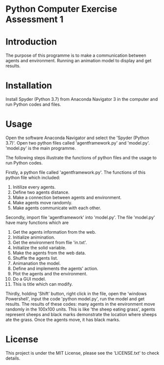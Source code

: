 # Python Computer Exercise Assessment 1

# Introduction

The purpose of this programme is to make a communication between agents and environment. Running an animation model to display and get results.

# Installation

Install Spyder (Python 3.7) from Anaconda Navigator 3 in the computer and run Python codes and files.

# Usage

Open the software Anaconda Navigator and select the 'Spyder (Python 3.7)'. Open two python files called 'agentframework.py' and 'model.py'. 'model.py' is the main programme.

The following steps illustrate the functions of python files and the usage to run Python codes.

Firstly, a python file called 'agentframework.py'. The functions of this python file which included:

1. Initilize every agents.
2. Define two agents distance.
3. Make a connection between agents and environment.
4. Make agents move randomly.
5. Make agents communicate with each other.

Secondly, import file 'agentframework' into 'model.py'. The file 'model.py' have many functions which are

1. Get the agents information from the web.
2. Initialize animination.
3. Get the environment from flie 'in.txt'.
4. Initialize the solid variable.
5. Make the agents from the web data.
6. Shuffle the agents list.
7. Animanation the model.
8. Define and implements the agents' action.
9. Plot the agents and the environment. 
10. Do a GUI model. 
11. This is title which can modify.

Thirdly, holding 'Shift' button, right click in the file, open the 'windows Powershell', input the code 'python model.py', run the model and get results.
The results of these codes: many agents in the environment move randomly in the 100x100 units. This is like 'the sheep eating grass', agents represent sheeps and black marks demonstrate the location where sheeps ate the grass. Once the agents move, it has black marks.

# License

This project is under the MIT License, please see the 'LICENSE.txt' to check details.
